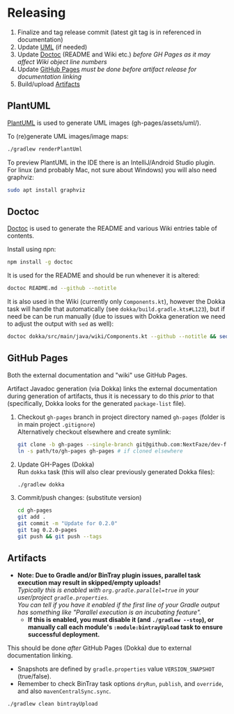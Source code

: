 # Releasing

1. Finalize and tag release commit (latest git tag is in referenced in documentation)
2. Update [UML](#plantuml) (if needed)
3. Update [Doctoc](#doctoc) (README and Wiki etc.) _before GH Pages as it may affect Wiki object line numbers_
4. Update [GitHub Pages](#github-pages) _must be done before artifact release for documentation linking_
5. Build/upload [Artifacts](#artifacts)


## PlantUML
[PlantUML](http://plantuml.com/) is used to generate UML images (gh-pages/assets/uml/).

To (re)generate UML images/image maps:
```bash
./gradlew renderPlantUml
```


To preview PlantUML in the IDE there is an IntelliJ/Android Studio plugin.  
For linux (and probably Mac, not sure about Windows) you will also need graphviz:
```bash
sudo apt install graphviz
``` 


## Doctoc
[Doctoc](https://github.com/thlorenz/doctoc/) is used to generate the README and various Wiki entries table of contents.

Install using npn:
```bash
npm install -g doctoc
```

It is used for the README and should be run whenever it is altered:
```bash
doctoc README.md --github --notitle
```

It is also used in the Wiki (currently only `Components.kt`), however the Dokka task will handle that automatically (see
 `dokka/build.gradle.kts#L123`), but if need be can be run manually (due to issues with Dokka generation we need to adjust the output with
  `sed` as well):
```bash
doctoc dokka/src/main/java/wiki/Components.kt --github --notitle && sed '/<!-- START doctoc generated TOC/,/<!-- END doctoc generated TOC/s/^( *)/ * \1\1/' -ri dokka/src/main/java/wiki/Components.kt
```


## GitHub Pages
Both the external documentation and "wiki" use GitHub Pages.

Artifact Javadoc generation (via Dokka) links the external documentation during generation of artifacts,
thus it is necessary to do this *prior* to that (specifically, Dokka looks for the generated `package-list` file).
 
1. Checkout `gh-pages` branch in project directory named `gh-pages` (folder is in main project `.gitignore`)  
   Alternatively checkout elsewhere and create symlink:
   ```bash
   git clone -b gh-pages --single-branch git@github.com:NextFaze/dev-fun.git gh-pages
   ln -s path/to/gh-pages gh-pages # if cloned elsewhere
   ```

2. Update GH-Pages (Dokka)  
    Run `dokka` task (this will also clear previously generated Dokka files):
   ```bash
   ./gradlew dokka
    ```

3. Commit/push changes: (substitute version)
   ```bash
   cd gh-pages
   git add .
   git commit -m "Update for 0.2.0"
   git tag 0.2.0-pages
   git push && git push --tags
   ```


## Artifacts
- **Note: Due to Gradle and/or BinTray plugin issues, parallel task execution may result in skipped/empty uploads!**    
    _Typically this is enabled with `org.gradle.parallel=true` in your user/project `gradle.properties`._  
    _You can tell if you have it enabled if the first line of your Gradle output has something like "Parallel execution is an incubating feature"._
    - **If this is enabled, you must disable it (and `./gradlew --stop`), or manually call each module's `:module:bintrayUpload` task to ensure successful deployment.**  
     
This should be done *after* GitHub Pages (Dokka) due to external documentation linking.

- Snapshots are defined by `gradle.properties` value `VERSION_SNAPSHOT` (true/false).  
- Remember to check BinTray task options `dryRun`, `publish`, and `override`, and also `mavenCentralSync.sync`. 

```bash
./gradlew clean bintrayUpload
```
